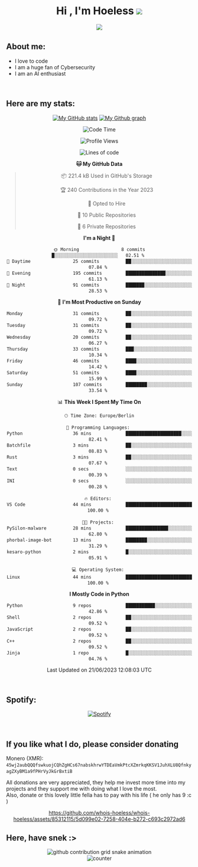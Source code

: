 <h1 align="center">Hi , I'm Hoeless <img src="https://media.giphy.com/media/hvRJCLFzcasrR4ia7z/giphy.gif" width="35"></h1>
<p align="center">
  <a href="https://github.com/whois-hoeless"><img src="https://readme-typing-svg.demolab.com?font=Roboto+Mono&weight=300&size=28&duration=4000&pause=100&color=C109F7&center=true&vCenter=true&width=580&height=127&lines=I'm+a+programmer;I'm+an+AI+enthusiast;I'm+a+big+fan+of+Neural+Networks;I'm+interested+in+Computer+Science;I+love+Cybersecurity;By+the+way+I+use+Arch+%F0%9F%92%80"></a>
</p>

## About me:

- I love to code
- I am a huge fan of Cybersecurity
- I am an AI enthusiast

<br>

## Here are my stats:

<div align="center">
    
 [![My GitHub stats](https://github-readme-stats.vercel.app/api?username=whois-hoeless&count_private=true&show_icons=true&theme=radical)](https://github.com/whois-hoeless)
 [![My Github graph](http://github-profile-summary-cards.vercel.app/api/cards/profile-details?username=whois-hoeless&theme=radical)](https://github.com/whois-hoeless)

<!--START_SECTION:waka-->
![Code Time](http://img.shields.io/badge/Code%20Time-40%20hrs%2043%20mins-blue)

![Profile Views](http://img.shields.io/badge/Profile%20Views-4-blue)

![Lines of code](https://img.shields.io/badge/From%20Hello%20World%20I%27ve%20Written-27.0%20thousand%20lines%20of%20code-blue)

**🐱 My GitHub Data** 

> 📦 221.4 kB Used in GitHub's Storage 
 > 
> 🏆 240 Contributions in the Year 2023
 > 
> 💼 Opted to Hire
 > 
> 📜 10 Public Repositories 
 > 
> 🔑 6 Private Repositories 
 > 
**I'm a Night 🦉** 

```text
🌞 Morning                8 commits           █░░░░░░░░░░░░░░░░░░░░░░░░   02.51 % 
🌆 Daytime                25 commits          ██░░░░░░░░░░░░░░░░░░░░░░░   07.84 % 
🌃 Evening                195 commits         ███████████████░░░░░░░░░░   61.13 % 
🌙 Night                  91 commits          ███████░░░░░░░░░░░░░░░░░░   28.53 % 
```
📅 **I'm Most Productive on Sunday** 

```text
Monday                   31 commits          ██░░░░░░░░░░░░░░░░░░░░░░░   09.72 % 
Tuesday                  31 commits          ██░░░░░░░░░░░░░░░░░░░░░░░   09.72 % 
Wednesday                20 commits          ██░░░░░░░░░░░░░░░░░░░░░░░   06.27 % 
Thursday                 33 commits          ███░░░░░░░░░░░░░░░░░░░░░░   10.34 % 
Friday                   46 commits          ████░░░░░░░░░░░░░░░░░░░░░   14.42 % 
Saturday                 51 commits          ████░░░░░░░░░░░░░░░░░░░░░   15.99 % 
Sunday                   107 commits         ████████░░░░░░░░░░░░░░░░░   33.54 % 
```


📊 **This Week I Spent My Time On** 

```text
🕑︎ Time Zone: Europe/Berlin

💬 Programming Languages: 
Python                   36 mins             █████████████████████░░░░   82.41 % 
Batchfile                3 mins              ██░░░░░░░░░░░░░░░░░░░░░░░   08.83 % 
Rust                     3 mins              ██░░░░░░░░░░░░░░░░░░░░░░░   07.67 % 
Text                     0 secs              ░░░░░░░░░░░░░░░░░░░░░░░░░   00.39 % 
INI                      0 secs              ░░░░░░░░░░░░░░░░░░░░░░░░░   00.28 % 

🔥 Editors: 
VS Code                  44 mins             █████████████████████████   100.00 % 

🐱‍💻 Projects: 
PySilon-malware          28 mins             ████████████████░░░░░░░░░   62.80 % 
phorbal-image-bot        13 mins             ████████░░░░░░░░░░░░░░░░░   31.29 % 
kesaro-python            2 mins              █░░░░░░░░░░░░░░░░░░░░░░░░   05.91 % 

💻 Operating System: 
Linux                    44 mins             █████████████████████████   100.00 % 
```

**I Mostly Code in Python** 

```text
Python                   9 repos             ███████████░░░░░░░░░░░░░░   42.86 % 
Shell                    2 repos             ██░░░░░░░░░░░░░░░░░░░░░░░   09.52 % 
JavaScript               2 repos             ██░░░░░░░░░░░░░░░░░░░░░░░   09.52 % 
C++                      2 repos             ██░░░░░░░░░░░░░░░░░░░░░░░   09.52 % 
Jinja                    1 repo              █░░░░░░░░░░░░░░░░░░░░░░░░   04.76 % 
```




 Last Updated on 21/06/2023 12:08:03 UTC
<!--END_SECTION:waka-->
</div>
<br>

## Spotify:

<div align="center">

[![Spotify](https://whois-hoeless.vercel.app/api/spotify?background_color=0d1117&border_color=090d13)](https://open.spotify.com/user/heanchenhorst)
</div>

<br>

## If you like what I do, please consider donating

Monero (XMR): ```45wj2aubQQQfswkuojCQhZgHCs67nabskhrwYTDEaVmkPtcXZmrkqKKSV1JuhXLU8QfnkyagZXyBM1a9fPHrVyJkGrBxtiB```

All donations are very appreciated, they help me invest more time into my projects and they support me with doing what I love the most.  
Also, donate or this lovely little fella has to pay with his life (  he only has 9 :c  )

<div align="center">


https://github.com/whois-hoeless/whois-hoeless/assets/85312115/5d099e02-7258-404e-b272-c693c2972ad6


</div>

## Here, have snek :>
<div align="center">
<picture>
  <source media="(prefers-color-scheme: dark)" srcset="https://raw.githubusercontent.com/whois-hoeless/whois-hoeless/output/github-contribution-grid-snake-dark.svg">
  <source media="(prefers-color-scheme: light)" srcset="https://raw.githubusercontent.com/whois-hoeless/whois-hoeless/output/github-contribution-grid-snake.svg">
  <img alt="github contribution grid snake animation" src="https://raw.githubusercontent.com/whois-hoeless/whois-hoeless/output/github-contribution-grid-snake.svg">
</div>

<div align="center">
  <img src="https://moe-counter.glitch.me/get/@hoeless_count?theme=rule34" alt="counter" />
</div>
